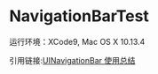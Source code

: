 # NavigationBarTest

运行环境：XCode9, Mac OS X 10.13.4

引用链接:[UINavigationBar 使用总结](http://www.jianshu.com/p/f0d3df54baa6)
